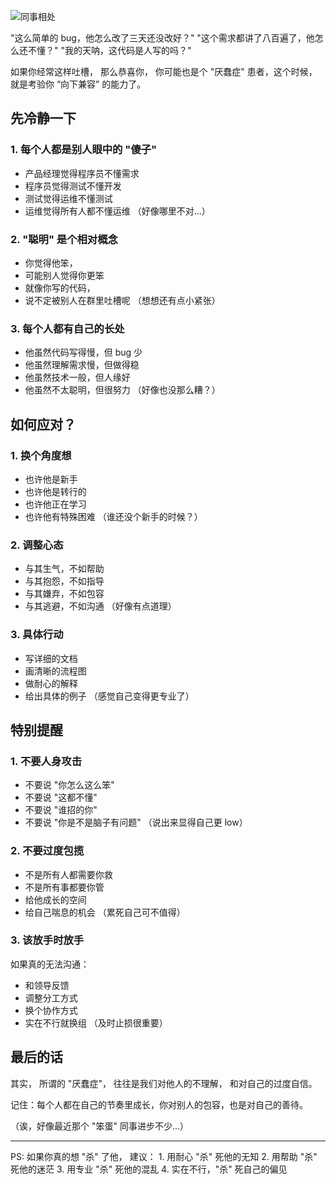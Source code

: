![同事相处](https://self-consistent-coder.readthedocs.io/zh-cn/latest/assets/images/chapter3/colleague-relationship.png)

"这么简单的 bug，他怎么改了三天还没改好？" "这个需求都讲了八百遍了，他怎么还不懂？" "我的天呐，这代码是人写的吗？"

如果你经常这样吐槽， 那么恭喜你， 你可能也是个 "厌蠢症" 患者，这个时候，就是考验你 “向下兼容” 的能力了。

## 先冷静一下

### 1. 每个人都是别人眼中的 "傻子"

* 产品经理觉得程序员不懂需求
* 程序员觉得测试不懂开发
* 测试觉得运维不懂测试
* 运维觉得所有人都不懂运维 （好像哪里不对...）

### 2. "聪明" 是个相对概念

* 你觉得他笨，
* 可能别人觉得你更笨
* 就像你写的代码，
* 说不定被别人在群里吐槽呢 （想想还有点小紧张）

### 3. 每个人都有自己的长处

* 他虽然代码写得慢，但 bug 少
* 他虽然理解需求慢，但做得稳
* 他虽然技术一般，但人缘好
* 他虽然不太聪明，但很努力 （好像也没那么糟？）

## 如何应对？

### 1. 换个角度想

* 也许他是新手
* 也许他是转行的
* 也许他正在学习
* 也许他有特殊困难 （谁还没个新手的时候？）

### 2. 调整心态

* 与其生气，不如帮助
* 与其抱怨，不如指导
* 与其嫌弃，不如包容
* 与其逃避，不如沟通 （好像有点道理）

### 3. 具体行动

* 写详细的文档
* 画清晰的流程图
* 做耐心的解释
* 给出具体的例子 （感觉自己变得更专业了）

## 特别提醒

### 1. 不要人身攻击

* 不要说 "你怎么这么笨"
* 不要说 "这都不懂"
* 不要说 "谁招的你"
* 不要说 "你是不是脑子有问题" （说出来显得自己更 low）

### 2. 不要过度包揽

* 不是所有人都需要你救
* 不是所有事都要你管
* 给他成长的空间
* 给自己喘息的机会 （累死自己可不值得）

### 3. 该放手时放手

如果真的无法沟通：

* 和领导反馈
* 调整分工方式
* 换个协作方式
* 实在不行就换组 （及时止损很重要）

## 最后的话

其实， 所谓的 "厌蠢症"， 往往是我们对他人的不理解， 和对自己的过度自信。

记住：每个人都在自己的节奏里成长，你对别人的包容，也是对自己的善待。

（诶，好像最近那个 "笨蛋" 同事进步不少...）

***

PS: 如果你真的想 "杀" 了他， 建议： 1. 用耐心 "杀" 死他的无知 2. 用帮助 "杀" 死他的迷茫 3. 用专业 "杀" 死他的混乱 4. 实在不行，"杀" 死自己的偏见

<!-- 原有的作者信息和公众号部分保持不变 -->